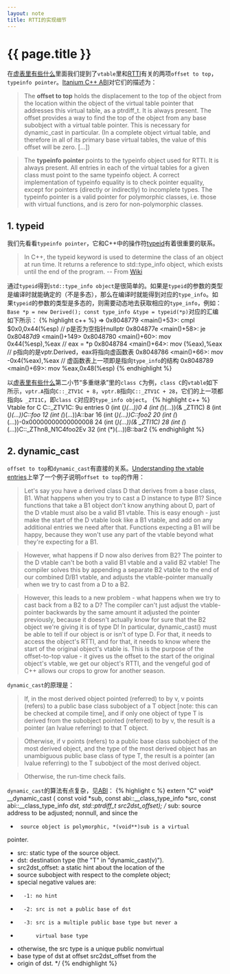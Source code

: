 ```yaml
---
layout: note 
title: RTTI的实现细节
---
```


{{ page.title }}
================

在[虚表里有些什么](what_is_in_vtable.html)里面我们提到了`vtable`里和[RTTI](http://en.wikipedia.org/wiki/Run-time_type_information)有关的两项`offset to top`，`typeinfo pointer`。[Itanium C++ ABI](http://mentorembedded.github.io/cxx-abi/abi.html#vtable)对它们的描述为：

> The **offset to top** holds the displacement to the top of the object from the location within the object of the virtual table pointer that addresses this virtual table, as a ptrdiff_t. It is always present. The offset provides a way to find the top of the object from any base subobject with a virtual table pointer. This is necessary for dynamic_cast in particular.
 (In a complete object virtual table, and therefore in all of its primary base virtual tables, the value of this offset will be zero. [...])

> The **typeinfo pointer** points to the typeinfo object used for RTTI. It is always present. All entries in each of the virtual tables for a given class must point to the same typeinfo object. A correct implementation of typeinfo equality is to check pointer equality, except for pointers (directly or indirectly) to incomplete types. The typeinfo pointer is a valid pointer for polymorphic classes, i.e. those with virtual functions, and is zero for non-polymorphic classes.

## 1. typeid

我们先看看`typeinfo pointer`，它和C++中的操作符[typeid](http://en.cppreference.com/w/cpp/language/typeid)有着很重要的联系。

> In C++, the typeid keyword is used to determine the class of an object at run time. It returns a reference to std::type_info object, which exists until the end of the program.
 -- From [Wiki](http://en.wikipedia.org/wiki/Typeid)

通过`typeid`得到`std::type_info object`是很简单的。如果是`typeid`的参数的类型是编译时就能确定的（不是多态），那么在编译时就能得到对应的`type_info`。如果`typeid`的参数的类型是多态的，则需要动态地去获取相应的`type_info`，例如：`Base *p = new Derived(); const type_info &type = typeid(*p)`对应的汇编如下所示：
{% highlight c++ %}
=> 0x8048779 <main()+53>:	cmpl   $0x0,0x44(%esp)        // p是否为空指针nullptr
   0x804877e <main()+58>:	je     0x80487d9 <main()+149>
   0x8048780 <main()+60>:	mov    0x44(%esp),%eax     // eax = *p
   0x8048784 <main()+64>:	mov    (%eax),%eax    // p指向的是vptr.Derived，eax将指向虚函数表
   0x8048786 <main()+66>:	mov    -0x4(%eax),%eax // 虚函数表上一项即是指向`type_info`的结构
   0x8048789 <main()+69>:	mov    %eax,0x48(%esp)
{% endhighlight %}

以[虚表里有些什么](what_is_in_vtable.html)第二小节“多重继承”里的`class C`为例，`class C`的`vtable`如下所示，`vptr.A`指向`C::_ZTV1C + 8`，`vptr.B`指向`C::_ZTV1C + 28`，它们的上一项都指向`& _ZTI1C`，即`class C`对应的`type_info object`。
{% highlight c++ %}
Vtable for C
C::_ZTV1C: 9u entries
0     (int (*)(...))0
4     (int (*)(...))(& _ZTI1C)
8     (int (*)(...))C::foo
12    (int (*)(...))A::bar
16    (int (*)(...))C::foo2
20    (int (*)(...))-0x00000000000000008
24    (int (*)(...))(& _ZTI1C)
28    (int (*)(...))C::_ZThn8_N1C4foo2Ev
32    (int (*)(...))B::bar2
{% endhighlight %}

## 2. dynamic_cast
`offset to top`和`dynamic_cast`有直接的关系。[Understanding the vtable entries](http://stackoverflow.com/questions/5712808/understanding-the-vtable-entries)上举了一个例子说明`offset to top`的作用：

> Let's say you have a derived class D that derives from a base class, B1. What happens when you try to cast a D instance to type B1? Since functions that take a B1 object don't know anything about D, part of the D vtable must also be a valid B1 vtable. This is easy enough - just make the start of the D vtable look like a B1 vtable, and add on any additional entries we need after that. Functions expecting a B1 will be happy, because they won't use any part of the vtable beyond what they're expecting for a B1.

> However, what happens if D now also derives from B2? The pointer to the D vtable can't be both a valid B1 vtable and a valid B2 vtable! The compiler solves this by appending a separate B2 vtable to the end of our combined D/B1 vtable, and adjusts the vtable-pointer manually when we try to cast from a D to a B2.

> However, this leads to a new problem - what happens when we try to cast back from a B2 to a D? The compiler can't just adjust the vtable-pointer backwards by the same amount it adjusted the pointer previously, because it doesn't actually know for sure that the B2 object we're giving it is of type D! In particular, dynamic_cast<D>() must be able to tell if our object is or isn't of type D. For that, it needs to access the object's RTTI, and for that, it needs to know where the start of the original object's vtable is. This is the purpose of the offset-to-top value - it gives us the offset to the start of the original object's vtable, we get our object's RTTI, and the vengeful god of C++ allows our crops to grow for another season.

`dynamic_cast`的原理是：

> If, in the most derived object pointed (referred) to by v, v points (refers) to a public base class subobject of a T object [note: this can be checked at compile time], and if only one object of type T is derived from the subobject pointed (referred) to by v, the result is a pointer (an lvalue referring) to that T object. 

> Otherwise, if v points (refers) to a public base class subobject of the most derived object, and the type of the most derived object has an unambiguous public base class of type T, the result is a pointer (an lvalue referring) to the T subobject of the most derived object. 

> Otherwise, the run-time check fails. 

`dynamic_cast`的算法有点复杂，见[ABI](http://mentorembedded.github.io/cxx-abi/abi.html#rtti)：
{% highlight c %}
extern "C" 
void* __dynamic_cast ( const void *sub,
 		  const abi::__class_type_info *src,
 		  const abi::__class_type_info *dst,
 		  std::ptrdiff_t src2dst_offset);
/* sub: source address to be adjusted; nonnull, and since the
 *      source object is polymorphic, *(void**)sub is a virtual
 pointer.
 * src: static type of the source object.
 * dst: destination type (the "T" in "dynamic_cast<T>(v)").
 * src2dst_offset: a static hint about the location of the
 *    source subobject with respect to the complete object;
 *    special negative values are:
 *       -1: no hint
 *       -2: src is not a public base of dst
 *       -3: src is a multiple public base type but never a
 *           virtual base type
 *    otherwise, the src type is a unique public nonvirtual
 *    base type of dst at offset src2dst_offset from the
 *    origin of dst.
 */
{% endhighlight %}